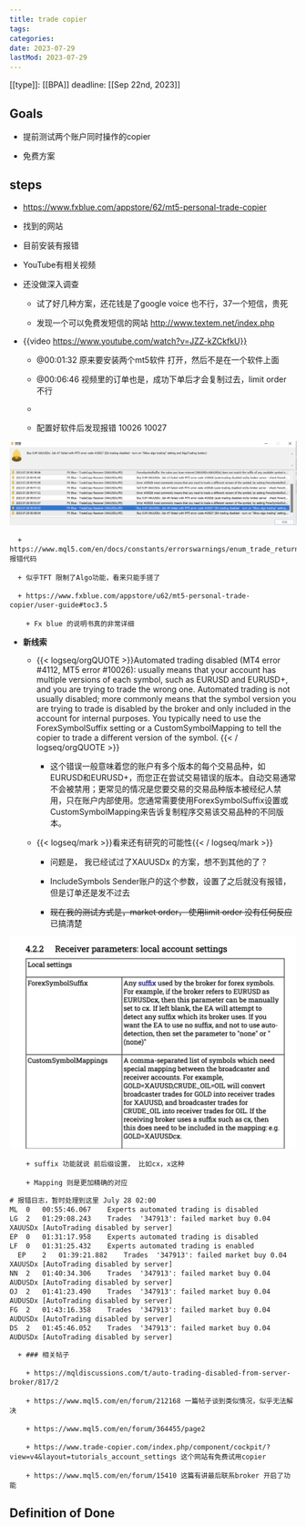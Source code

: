 ```yaml
---
title: trade copier
tags:
categories:
date: 2023-07-29
lastMod: 2023-07-29
---
```

[[type]]: [[BPA]]
deadline: [[Sep 22nd, 2023]]



## Goals

  + 提前测试两个账户同时操作的copier

  + 免费方案

## steps

  + https://www.fxblue.com/appstore/62/mt5-personal-trade-copier

  + 找到的网站

  + 目前安装有报错

  + YouTube有相关视频

  + 还没做深入调查

    + 试了好几种方案，还花钱是了google voice 也不行，37一个短信，贵死

    + 发现一个可以免费发短信的网站 http://www.textem.net/index.php

  + {{video https://www.youtube.com/watch?v=JZZ-kZCkfkU}}

    + @00:01:32 原来要安装两个mt5软件 打开，然后不是在一个软件上面

    + @00:06:46 视频里的订单也是，成功下单后才会复制过去，limit order 不行

    + 

    + 配置好软件后发现报错 10026 10027

![image.png](/assets/image_1690477341279_0.png)

      + https://www.mql5.com/en/docs/constants/errorswarnings/enum_trade_return_codes 报错代码

      + 似乎TFT 限制了Algo功能，看来只能手搓了

      + https://www.fxblue.com/appstore/u62/mt5-personal-trade-copier/user-guide#toc3.5

        + Fx blue 的说明书真的非常详细

  + **新线索**

    + {{< logseq/orgQUOTE >}}Automated trading disabled (MT4 error #4112, MT5 error #10026): usually means that your account has multiple versions of each symbol, such as EURUSD and EURUSD+, and you are trying to trade the wrong one. Automated trading is not usually disabled; more commonly means that the symbol version you are trying to trade is disabled by the broker and only included in the account for internal purposes. You typically need to use the ForexSymbolSuffix setting or a CustomSymbolMapping to tell the copier to trade a different version of the symbol.
{{< / logseq/orgQUOTE >}}

      + 这个错误一般意味着您的账户有多个版本的每个交易品种，如EURUSD和EURUSD+，而您正在尝试交易错误的版本。自动交易通常不会被禁用；更常见的情况是您要交易的交易品种版本被经纪人禁用，只在账户内部使用。您通常需要使用ForexSymbolSuffix设置或CustomSymbolMapping来告诉复制程序交易该交易品种的不同版本。

    + {{< logseq/mark >}}看来还有研究的可能性{{< / logseq/mark >}}

      + 问题是， 我已经试过了XAUUSDx 的方案，想不到其他的了？

      + IncludeSymbols Sender账户的这个参数，设置了之后就没有报错，但是订单还是发不过去

      + ~~现在我的测试方式是，market order， 使用limit order 没有任何反应~~ 已搞清楚

![image.png](/assets/image_1690479470126_0.png)

        + suffix 功能就说 前后缀设置， 比如cx，x这种

        + Mapping 则是更加精确的对应

```apl
# 报错日志，暂时处理到这里 July 28 02:00
ML	0	00:55:46.067	Experts	automated trading is disabled
LG	2	01:29:08.243	Trades	'347913': failed market buy 0.04 XAUUSDx [AutoTrading disabled by server]
EP	0	01:31:17.958	Experts	automated trading is disabled
LF	0	01:31:25.432	Experts	automated trading is enabled
  EP	2	01:39:21.882	Trades	'347913': failed market buy 0.04 XAUUSDx [AutoTrading disabled by server]
NN	2	01:40:34.306	Trades	'347913': failed market buy 0.04 AUDUSDx [AutoTrading disabled by server]
OJ	2	01:41:23.490	Trades	'347913': failed market buy 0.04 AUDUSDx [AutoTrading disabled by server]
FG	2	01:43:16.358	Trades	'347913': failed market buy 0.04 AUDUSDx [AutoTrading disabled by server]
DS	2	01:45:46.052	Trades	'347913': failed market buy 0.04 AUDUSDx [AutoTrading disabled by server]
```

      + ### 相关帖子

        + https://mqldiscussions.com/t/auto-trading-disabled-from-server-broker/817/2

        + https://www.mql5.com/en/forum/212168 一篇帖子谈到类似情况，似乎无法解决

        + https://www.mql5.com/en/forum/364455/page2

        + https://www.trade-copier.com/index.php/component/cockpit/?view=v4&layout=tutorials_account_settings 这个网站有免费试用copier

        + https://www.mql5.com/en/forum/15410 这篇有讲最后联系broker 开启了功能

## Definition of Done


